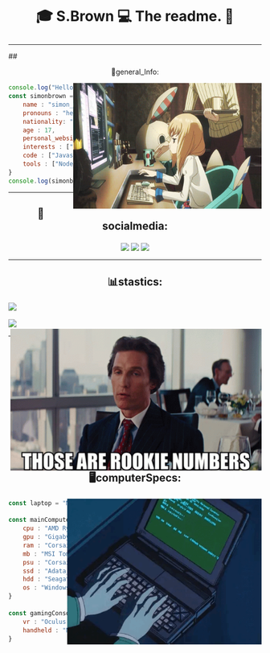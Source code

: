 # <p align="center">🎓 S.Brown 💻 The readme.  🎩 </p>
<hr>
## <p align="center">📓general_Info:</p>
<img src="./images/codingKid.gif" type="image/gif" height="250" width="375" align="right"/>

```javascript
console.log("Hello, my name is Simon Brown.");
const simonbrown = {
    name : "simon_brown",
    pronouns : "he" | "him",
    nationality: "Norwegian",
    age : 17,
    personal_website : "simongobrr.github.io",
    interests : ["Game-Web-Development", "Cryptography", "Physics", "Mathematics"],
    code : ["Javascript", "HTML", "CSS", "C++", "C#", "Python"],
    tools : ["Node/express", "MongoDB", "TensorFlow", "Unity"]
}
console.log(simonbrown);
```
<hr>

## <p align="center">🤙socialmedia:</p>
<p align="center">
<img src="https://img.shields.io/badge/Twitter-Brown69Simon-blue?style=for-the-badge&logo=appveyor">
<img src="https://img.shields.io/badge/Instagram-Brown69Simon-orange?style=for-the-badge&logo=appveyor">
<img src="https://img.shields.io/badge/Discord-That%20guy%232816-informational?style=for-the-badge&logo=appveyor">
</p>
<hr>

## <p align="center">📊stastics:</p> 
<img src="https://github-readme-stats.vercel.app/api?username=SimonGoBrrr&show_icons=true&theme=synthwave" />
<p align="left">
<img src="https://github-readme-stats.vercel.app/api/top-langs/?username=SimonGoBrrr&theme=synthwave"/>
<img src="./images/thosearerookienumbers.gif" align="right" width="500">
</p>
<hr>

## <p align="center">🖥computerSpecs:</p>
<img src="./images/epicHackor.gif" align="right" height="290">

```javascript
const laptop = "Macbook air M1 256GB";

const mainComputer = {
    cpu : "AMD Ryzen-5 3600x",
    gpu : "Gigabyte RX-5700xt OC 8GB",3
    ram : "Corsair Vegeance DDR4 3600mhz 16GB"
    mb : "MSI Tomahawk B450",
    psu : "Corsair rmx 750w",
    ssd : "Adata_xpg M2 512GB",
    hdd : "Seagate Barracuda 2TB"
    os : "Windows 10 Pro"
}

const gamingConsoles = {
    vr : "Oculus Quest 2 64GB",
    handheld : "Nintendo Switch"
}
```